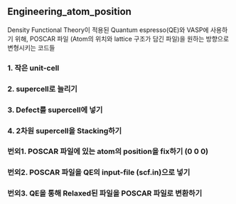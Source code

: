 ## Engineering_atom_position

Density Functional Theory이 적용된 Quantum espresso(QE)와 VASP에 사용하기 위해,
POSCAR 파일 (Atom의 위치와 lattice 구조가 담긴 파일)을 원하는 방향으로 변형시키는 코드들

### 1. 작은 unit-cell

### 2. supercell로 늘리기

### 3. Defect를 supercell에 넣기

### 4. 2차원 supercell을 Stacking하기

### 번외1. POSCAR 파일에 있는 atom의 position을 fix하기 (0 0 0)

### 번외2. POSCAR 파일을 QE의 input-file (scf.in)으로 넣기

### 번외3. QE을 통해 Relaxed된 파일을 POSCAR 파일로 변환하기

